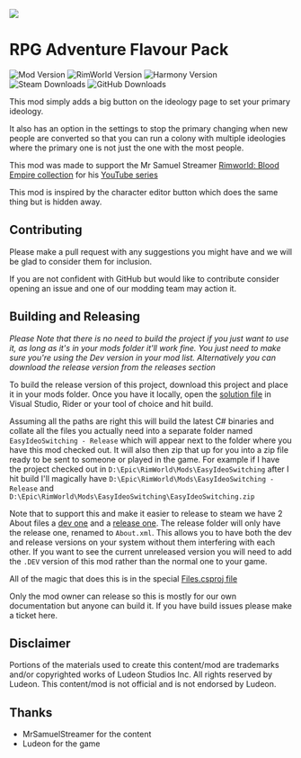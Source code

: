 <p>
  <a href="https://steamcommunity.com/sharedfiles/filedetails/?id=2916348220" alt="Steam Workshop Link">
  <img src="https://img.shields.io/static/v1?label=Steam&message=Workshop&color=blue&logo=steam&link=https://steamcommunity.com/sharedfiles/filedetails/?id=2916348220"/>
  </a>
</p>

# RPG Adventure Flavour Pack

![Mod Version](https://img.shields.io/badge/Mod_Version-1.0.0-blue.svg)
![RimWorld Version](https://img.shields.io/badge/Built_for_RimWorld-1.4-blue.svg)
![Harmony Version](https://img.shields.io/badge/Powered_by_Harmony-2.3-blue.svg)\
![Steam Downloads](https://img.shields.io/steam/downloads/2916348220?colorB=blue&label=Steam+Downloads)
![GitHub Downloads](https://img.shields.io/github/downloads/feldoh/EasyIdeoSwitching/total?colorB=blue&label=GitHub+Downloads)

This mod simply adds a big button on the ideology page to set your primary ideology.

It also has an option in the settings to stop the primary changing when new people are converted so that you can run a colony with multiple ideologies where the primary one is not just the one with the most people.

This mod was made to support the Mr Samuel Streamer [Rimworld: Blood Empire collection](https://steamcommunity.com/sharedfiles/filedetails/?id=2988953577) for his [YouTube series](https://www.youtube.com/playlist?list=PLNWGkqCSwkOEi0bxBObdEGd9_pv9odh78)  

This mod is inspired by the character editor button which does the same thing but is hidden away.

## Contributing
Please make a pull request with any suggestions you might have and we will be glad to consider them for inclusion.

If you are not confident with GitHub but would like to contribute consider opening an issue and one of our modding team may action it.

## Building and Releasing

*Please Note that there is no need to build the project if you just want to use it, as long as it's in your mods folder it'll work fine. You just need to make sure you're using the _Dev_ version in your mod list. Alternatively you can download the release version from the releases section*

To build the release version of this project, download this project and place it in your mods folder.
Once you have it locally, open the [solution file](1.4/Source/EasyIdeoSwitching.sln) in Visual Studio, Rider or your tool of choice and hit build.

Assuming all the paths are right this will build the latest C# binaries and collate all the files you actually need into a separate folder named `EasyIdeoSwitching - Release` which will appear next to the folder where you have this mod checked out.
It will also then zip that up for you into a zip file ready to be sent to someone or played in the game.
For example if I have the project checked out in `D:\Epic\RimWorld\Mods\EasyIdeoSwitching` after I hit build I'll magically have `D:\Epic\RimWorld\Mods\EasyIdeoSwitching - Release` and `D:\Epic\RimWorld\Mods\EasyIdeoSwitching\EasyIdeoSwitching.zip`

Note that to support this and make it easier to release to steam we have 2 About files a [dev one](About/About.xml) and a [release one](About/About-Release.xml).
The release folder will only have the release one, renamed to `About.xml`. This allows you to have both the dev and release versions on your system without them interfering with each other.
If you want to see the current unreleased version you will need to add the `.DEV` version of this mod rather than the normal one to your game.

All of the magic that does this is in the special [Files.csproj file](Files.csproj)

Only the mod owner can release so this is mostly for our own documentation but anyone can build it.
If you have build issues please make a ticket here.

## Disclaimer
Portions of the materials used to create this content/mod are trademarks and/or copyrighted works of Ludeon Studios Inc. All rights reserved by Ludeon. This content/mod is not official and is not endorsed by Ludeon.

## Thanks
* MrSamuelStreamer for the content
* Ludeon for the game
